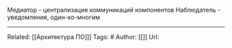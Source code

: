 
Медиатор - централизация коммуникаций компонентов
Наблюдатель - уведомления, один-ко-многим

---
Related: [[Архитектура ПО]]]
Tags: #
Author: [[]]
Url: 